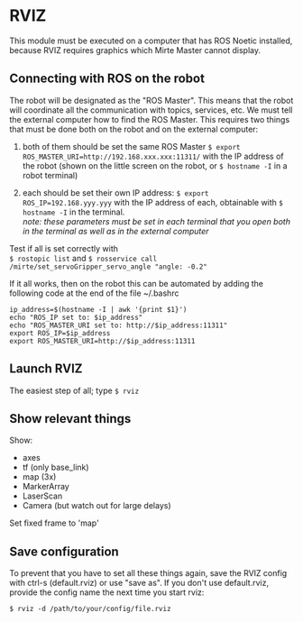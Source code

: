# RVIZ

This module must be executed on a computer that has ROS Noetic installed, because RVIZ requires graphics which Mirte Master cannot display.

## Connecting with ROS on the robot
The robot will be designated as the "ROS Master". This means that the robot will coordinate all the communication with topics, services, etc. We must tell the external computer how to find the ROS Master. This requires two things that must be done both on the robot and on the external computer:  

1. both of them should be set the same ROS Master
`$ export ROS_MASTER_URI=http://192.168.xxx.xxx:11311/` with the IP address of the robot (shown on the little screen on the robot, or `$ hostname -I` in a robot terminal)  

2. each should be set their own IP address:
`$ export ROS_IP=192.168.yyy.yyy` with the IP address of each, obtainable with `$ hostname -I` in the terminal.  
*note: these parameters must be set in each terminal that you open both in the terminal as well as in the external computer*

Test if all is set correctly with  
`$ rostopic list`  and
`$ rosservice call /mirte/set_servoGripper_servo_angle "angle: -0.2"` 

If it all works, then on the robot this can be automated by adding the following code at the end of the file ~/.bashrc

```
ip_address=$(hostname -I | awk '{print $1}')
echo "ROS_IP set to: $ip_address"
echo "ROS_MASTER_URI set to: http://$ip_address:11311"
export ROS_IP=$ip_address
export ROS_MASTER_URI=http://$ip_address:11311
```

## Launch RVIZ
The easiest step of all; type `$ rviz`

## Show relevant things
Show:
- axes
- tf (only base_link)
- map (3x)
- MarkerArray
- LaserScan
- Camera (but watch out for large delays)

Set fixed frame to 'map'

## Save configuration
To prevent that you have to set all these things again, save the RVIZ config with ctrl-s (default.rviz) or use "save as". If you don't use default.rviz, provide the config name the next time you start rviz:

`$ rviz -d /path/to/your/config/file.rviz`

